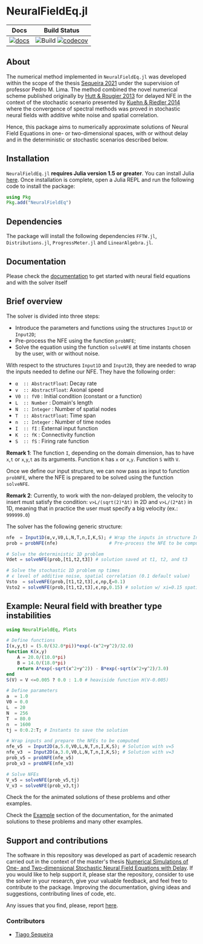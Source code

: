 # NeuralFieldEq.jl

| **Docs** | **Build Status** |
|:----:|:----------------------------------------------------------------------------------------------------------------------------------------------------------:|
| [![docs](https://img.shields.io/badge/docs-stable-blue.svg)](https://tiagoseq.github.io/NFEdocs.jl/) | ![Build](https://github.com/tiagoseq/NeuralFieldEq.jl/actions/workflows/ci.yml/badge.svg) [![codecov](https://codecov.io/gh/tiagoseq/NeuralFieldEq.jl/branch/master/graph/badge.svg?token=UkWjnCoLUI)](https://codecov.io/gh/tiagoseq/NeuralFieldEq.jl) |

## About

The numerical method implemented in `NeuralFieldEq.jl` was developed within the scope of the thesis [Sequeira 2021](https://fenix.tecnico.ulisboa.pt/cursos/mma/dissertacao/1691203502344856) under the supervision of professor Pedro M. Lima. The method combined the novel numerical scheme published originally by [Hutt & Rougier 2013](https://hal.inria.fr/hal-00872132/document) for delayed NFE in the context of the stochastic scenario presented by [Kuehn & Riedler 2014](https://link.springer.com/content/pdf/10.1186/2190-8567-4-1.pdf) where the convergence of spectral methods was proved in stochastic neural fields with additive white noise and spatial correlation.

Hence, this package aims to numerically approximate solutions of Neural Field Equations in one- or two-dimensional spaces, with or without delay and in the deterministic or stochastic scenarios described below.

## Installation

`NeuralFieldEq.jl` **requires Julia version 1.5 or greater**. You can install Julia [here](https://julialang.org/downloads/). Once installation is complete, open a Julia REPL and run the following code to install the package:
```julia
using Pkg
Pkg.add("NeuralFieldEq")
```

## Dependencies

The package will install the following dependencies `FFTW.jl`, `Distributions.jl`, `ProgressMeter.jl` and `LinearAlgebra.jl`.

## Documentation

Please check the [documentation](https://tiagoseq.github.io/NFEdocs.jl) to get started with neural field equations and with the solver itself

## Brief overview

The solver is divided into three steps:
- Introduce the parameters and functions using the structures `Input1D` or `Input2D`;
- Pre-process the NFE using the function `probNFE`;
- Solve the equation using the function `solveNFE` at time instants chosen by the user, with or without noise.

With respect to the structures `Input1D` and `Input2D`, they are needed to wrap the inputs needed to define our NFE. They have the following order:
- `α  :: AbstractFloat`: Decay rate
- `v  :: AbstractFloat`: Axonal speed
- `V0 :: fV0`          : Initial condition (constant or a function)
- `L  :: Number`       : Domain's length
- `N  :: Integer`      : Number of spatial nodes
- `T  :: AbstractFloat`: Time span
- `n  :: Integer`      : Number of time nodes
- `I  :: fI`           : External input function
- `K  :: fK`           : Connectivity function
- `S  :: fS`           : Firing rate function

**Remark 1**: The function `I`, depending on the domain dimension, has to have `x`,`t` or `x`,`y`,`t` as its arguments. Function `K` has `x` or `x`,`y`. Function `S` with `V`.

Once we define our input structure, we can now pass as input to function `probNFE`, where the NFE is prepared to be solved using the function `solveNFE`.

**Remark 2**: Currently, to work with the non-delayed problem, the velocity to insert must satisfy the condition: `v>L/(sqrt(2)*Δt)` in 2D and `v>L/(2*Δt)` in 1D, meaning that in practice the user must specify a big velocity (ex.: ``999999.0``)

The solver has the following generic structure:
```julia
nfe  = Input1D(α,v,V0,L,N,T,n,I,K,S); # Wrap the inputs in structure Input1D
prob = probNFE(nfe)                   # Pre-process the NFE to be computed

# Solve the deterministic 1D problem
Vdet = solveNFE(prob,[t1,t2,t3]) # solution saved at t1, t2, and t3

# Solve the stochastic 1D problem np times
# ϵ level of additive noise, spatial correlation (0.1 default value)
Vsto  = solveNFE(prob,[t1,t2,t3],ϵ,np,ξ=0.1)
Vsto2 = solveNFE(prob,[t1,t2,t3],ϵ,np,0.15) # solution w/ xi=0.15 spatial corr 
```
## Example: Neural field with breather type instabilities
```julia
using NeuralFieldEq, Plots

# Define functions
I(x,y,t) = (5.0/(32.0*pi))*exp(-(x^2+y^2)/32.0)
function K(x,y)
    A = 20.0/(10.0*pi)
    B = 14.0/(18.0*pi)
    return A*exp(-sqrt(x^2+y^2)) - B*exp(-sqrt(x^2+y^2)/3.0)
end
S(V) = V <=0.005 ? 0.0 : 1.0 # heaviside function H(V-0.005)

# Define parameters
a  = 1.0
V0 = 0.0
L  = 20
N  = 256
T  = 80.0
n  = 1600
tj = 0:0.2:T; # Instants to save the solution

# Wrap inputs and prepare the NFEs to be computed
nfe_v5  = Input2D(a,5.0,V0,L,N,T,n,I,K,S); # Solution with v=5
nfe_v3  = Input2D(a,3.0,V0,L,N,T,n,I,K,S); # Solution with v=3
prob_v5 = probNFE(nfe_v5)
prob_v3 = probNFE(nfe_v3)

# Solve NFEs
V_v5 = solveNFE(prob_v5,tj)
V_v3 = solveNFE(prob_v3,tj)
```
Check the  for the animated solutions of these problems and other examples.

Check the [Example](https://tiagoseq.github.io/NFEdocs.jl/dev/examples/) section of the documentation, for the animated solutions to these problems and many other examples.

## Support and contributions

The software in this repository was developed as part of academic research carried out in the context of the master's thesis [Numerical Simulations of One- and Two-dimensional Stochastic Neural Field Equations with Delay](https://fenix.tecnico.ulisboa.pt/cursos/mma/dissertacao/1691203502344856). If you would like to help support it, please star the repository, consider to use the solver in your research, give your valuable feedback, and feel free to contribute to the package. Improving the documentation, giving ideas and suggestions, contributing lines of code, etc.

Any issues that you find, please, report [here](https://github.com/tiagoseq/NeuralFieldEq.jl/issues).

### Contributors

- [Tiago Sequeira](https://github.com/tiagoseq)


